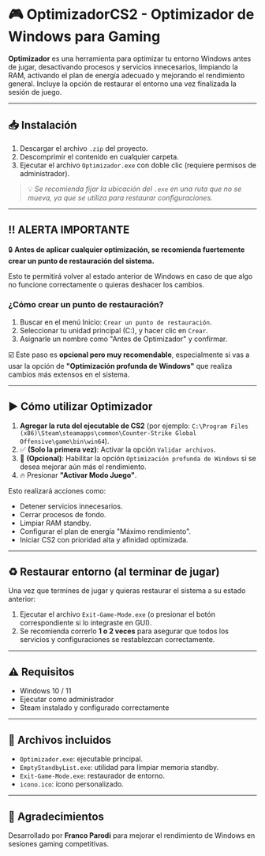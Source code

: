 # 🎮 OptimizadorCS2 - Optimizador de Windows para Gaming

**Optimizador** es una herramienta para optimizar tu entorno Windows antes de jugar, desactivando procesos y servicios innecesarios, limpiando la RAM, activando el plan de energía adecuado y mejorando el rendimiento general. Incluye la opción de restaurar el entorno una vez finalizada la sesión de juego.

---

## 📥 Instalación

1. Descargar el archivo `.zip` del proyecto.
2. Descomprimir el contenido en cualquier carpeta.
3. Ejecutar el archivo `Optimizador.exe` con doble clic (requiere permisos de administrador).

> 💡 *Se recomienda fijar la ubicación del `.exe` en una ruta que no se mueva, ya que se utiliza para restaurar configuraciones.*

---

## ‼️ ALERTA IMPORTANTE

🔒 **Antes de aplicar cualquier optimización, se recomienda fuertemente crear un punto de restauración del sistema.**

Esto te permitirá volver al estado anterior de Windows en caso de que algo no funcione correctamente o quieras deshacer los cambios.

### ¿Cómo crear un punto de restauración?

1. Buscar en el menú Inicio: `Crear un punto de restauración`.
2. Seleccionar tu unidad principal (C:), y hacer clic en `Crear`.
3. Asignarle un nombre como "Antes de Optimizador" y confirmar.

☑️ Este paso es **opcional pero muy recomendable**, especialmente si vas a usar la opción de **"Optimización profunda de Windows"** que realiza cambios más extensos en el sistema.

---

## ▶️ Cómo utilizar Optimizador

1. **Agregar la ruta del ejecutable de CS2** (por ejemplo: `C:\Program Files (x86)\Steam\steamapps\common\Counter-Strike Global Offensive\game\bin\win64`).
2. ✅ **(Solo la primera vez)**: Activar la opción `Validar archivos`.
3. 🧰 **(Opcional)**: Habilitar la opción `Optimización profunda de Windows` si se desea mejorar aún más el rendimiento.
4. 🔥 Presionar **"Activar Modo Juego"**.

Esto realizará acciones como:
- Detener servicios innecesarios.
- Cerrar procesos de fondo.
- Limpiar RAM standby.
- Configurar el plan de energía "Máximo rendimiento".
- Iniciar CS2 con prioridad alta y afinidad optimizada.

---

## ♻️ Restaurar entorno (al terminar de jugar)

Una vez que termines de jugar y quieras restaurar el sistema a su estado anterior:

1. Ejecutar el archivo `Exit-Game-Mode.exe` (o presionar el botón correspondiente si lo integraste en GUI).
2. Se recomienda correrlo **1 o 2 veces** para asegurar que todos los servicios y configuraciones se restablezcan correctamente.

---

## ⚠️ Requisitos

- Windows 10 / 11
- Ejecutar como administrador
- Steam instalado y configurado correctamente

---

## 📁 Archivos incluidos

- `Optimizador.exe`: ejecutable principal.
- `EmptyStandbyList.exe`: utilidad para limpiar memoria standby.
- `Exit-Game-Mode.exe`: restaurador de entorno.
- `icono.ico`: ícono personalizado.

---

## 🙌 Agradecimientos

Desarrollado por **Franco Parodi** para mejorar el rendimiento de Windows en sesiones gaming competitivas.
